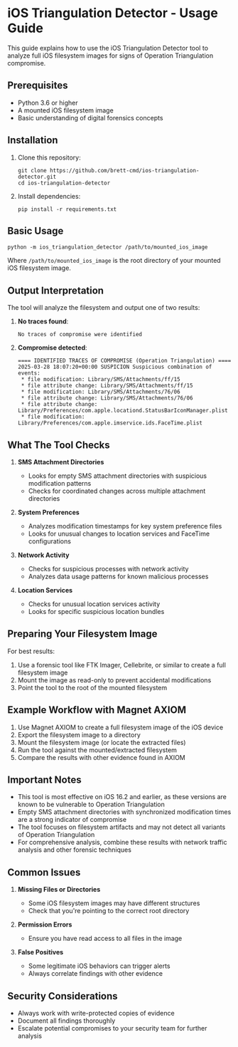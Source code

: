 # iOS Triangulation Detector - Usage Guide

This guide explains how to use the iOS Triangulation Detector tool to analyze full iOS filesystem images for signs of Operation Triangulation compromise.

## Prerequisites

- Python 3.6 or higher
- A mounted iOS filesystem image
- Basic understanding of digital forensics concepts

## Installation

1. Clone this repository:
   ```
   git clone https://github.com/brett-cmd/ios-triangulation-detector.git
   cd ios-triangulation-detector
   ```

2. Install dependencies:
   ```
   pip install -r requirements.txt
   ```

## Basic Usage

```
python -m ios_triangulation_detector /path/to/mounted_ios_image
```

Where `/path/to/mounted_ios_image` is the root directory of your mounted iOS filesystem image.

## Output Interpretation

The tool will analyze the filesystem and output one of two results:

1. **No traces found**: 
   ```
   No traces of compromise were identified
   ```

2. **Compromise detected**:
   ```
   ==== IDENTIFIED TRACES OF COMPROMISE (Operation Triangulation) ====
   2025-03-28 18:07:20+00:00 SUSPICION Suspicious combination of events: 
    * file modification: Library/SMS/Attachments/ff/15
    * file attribute change: Library/SMS/Attachments/ff/15
    * file modification: Library/SMS/Attachments/76/06
    * file attribute change: Library/SMS/Attachments/76/06
    * file attribute change: Library/Preferences/com.apple.locationd.StatusBarIconManager.plist
    * file modification: Library/Preferences/com.apple.imservice.ids.FaceTime.plist
   ```

## What The Tool Checks

1. **SMS Attachment Directories**
   - Looks for empty SMS attachment directories with suspicious modification patterns
   - Checks for coordinated changes across multiple attachment directories

2. **System Preferences**
   - Analyzes modification timestamps for key system preference files
   - Looks for unusual changes to location services and FaceTime configurations

3. **Network Activity**
   - Checks for suspicious processes with network activity
   - Analyzes data usage patterns for known malicious processes

4. **Location Services**
   - Checks for unusual location services activity
   - Looks for specific suspicious location bundles

## Preparing Your Filesystem Image

For best results:

1. Use a forensic tool like FTK Imager, Cellebrite, or similar to create a full filesystem image
2. Mount the image as read-only to prevent accidental modifications
3. Point the tool to the root of the mounted filesystem

## Example Workflow with Magnet AXIOM

1. Use Magnet AXIOM to create a full filesystem image of the iOS device
2. Export the filesystem image to a directory
3. Mount the filesystem image (or locate the extracted files)
4. Run the tool against the mounted/extracted filesystem
5. Compare the results with other evidence found in AXIOM

## Important Notes

- This tool is most effective on iOS 16.2 and earlier, as these versions are known to be vulnerable to Operation Triangulation
- Empty SMS attachment directories with synchronized modification times are a strong indicator of compromise
- The tool focuses on filesystem artifacts and may not detect all variants of Operation Triangulation
- For comprehensive analysis, combine these results with network traffic analysis and other forensic techniques

## Common Issues

1. **Missing Files or Directories**
   - Some iOS filesystem images may have different structures
   - Check that you're pointing to the correct root directory

2. **Permission Errors**
   - Ensure you have read access to all files in the image

3. **False Positives**
   - Some legitimate iOS behaviors can trigger alerts
   - Always correlate findings with other evidence

## Security Considerations

- Always work with write-protected copies of evidence
- Document all findings thoroughly
- Escalate potential compromises to your security team for further analysis
